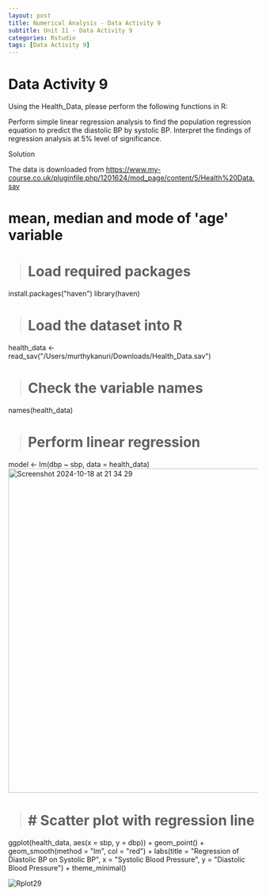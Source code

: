 ```yaml
---
layout: post
title: Numerical Analysis - Data Activity 9
subtitle: Unit 11 - Data Activity 9
categories: Rstudio
tags: [Data Activity 9]
---
```

# Data Activity 9

Using the Health_Data, please perform the following functions in R:

Perform simple linear regression analysis to find the population regression equation to predict the diastolic BP by systolic BP.
Interpret the findings of regression analysis at 5% level of significance.

Solution

The data is downloaded from https://www.my-course.co.uk/pluginfile.php/1201624/mod_page/content/5/Health%20Data.sav

# mean, median and mode of 'age' variable

> # Load required packages
install.packages("haven")
library(haven)

> # Load the dataset into R
health_data <- read_sav("/Users/murthykanuri/Downloads/Health_Data.sav")
> # Check the variable names
names(health_data)

> # Perform linear regression
model <- lm(dbp ~ sbp, data = health_data)
<img width="653" alt="Screenshot 2024-10-18 at 21 34 29" src="https://github.com/user-attachments/assets/2e7f04be-c4a1-4158-bff8-7f186662ca98">


> # # Scatter plot with regression line
ggplot(health_data, aes(x = sbp, y = dbp)) +
  geom_point() +
  geom_smooth(method = "lm", col = "red") +
  labs(title = "Regression of Diastolic BP on Systolic BP",
       x = "Systolic Blood Pressure",
       y = "Diastolic Blood Pressure") +
  theme_minimal()

![Rplot29](https://github.com/user-attachments/assets/394ec69f-7e39-4c41-9b81-a249b75ef5f4)




